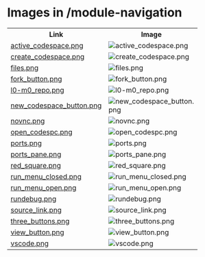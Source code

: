 # Images in /module-navigation

<!-- This README lists all image files in the /module-navigation directory -->
<table>
  <tr>
    <th>Link</th>
    <th>Image</th>
  </tr>
  <tr>
    <td><a href="http://images.jointheleague.org/module-navigation/active_codespace.png">active_codespace.png</a></td>
    <td><img src="http://images.jointheleague.org/module-navigation/active_codespace.png" alt="active_codespace.png" style="max-width:200px; max-height:200px;"></td>
  </tr>
  <tr>
    <td><a href="http://images.jointheleague.org/module-navigation/create_codespace.png">create_codespace.png</a></td>
    <td><img src="http://images.jointheleague.org/module-navigation/create_codespace.png" alt="create_codespace.png" style="max-width:200px; max-height:200px;"></td>
  </tr>
  <tr>
    <td><a href="http://images.jointheleague.org/module-navigation/files.png">files.png</a></td>
    <td><img src="http://images.jointheleague.org/module-navigation/files.png" alt="files.png" style="max-width:200px; max-height:200px;"></td>
  </tr>
  <tr>
    <td><a href="http://images.jointheleague.org/module-navigation/fork_button.png">fork_button.png</a></td>
    <td><img src="http://images.jointheleague.org/module-navigation/fork_button.png" alt="fork_button.png" style="max-width:200px; max-height:200px;"></td>
  </tr>
  <tr>
    <td><a href="http://images.jointheleague.org/module-navigation/l0-m0_repo.png">l0-m0_repo.png</a></td>
    <td><img src="http://images.jointheleague.org/module-navigation/l0-m0_repo.png" alt="l0-m0_repo.png" style="max-width:200px; max-height:200px;"></td>
  </tr>
  <tr>
    <td><a href="http://images.jointheleague.org/module-navigation/new_codespace_button.png">new_codespace_button.png</a></td>
    <td><img src="http://images.jointheleague.org/module-navigation/new_codespace_button.png" alt="new_codespace_button.png" style="max-width:200px; max-height:200px;"></td>
  </tr>
  <tr>
    <td><a href="http://images.jointheleague.org/module-navigation/novnc.png">novnc.png</a></td>
    <td><img src="http://images.jointheleague.org/module-navigation/novnc.png" alt="novnc.png" style="max-width:200px; max-height:200px;"></td>
  </tr>
  <tr>
    <td><a href="http://images.jointheleague.org/module-navigation/open_codespc.png">open_codespc.png</a></td>
    <td><img src="http://images.jointheleague.org/module-navigation/open_codespc.png" alt="open_codespc.png" style="max-width:200px; max-height:200px;"></td>
  </tr>
  <tr>
    <td><a href="http://images.jointheleague.org/module-navigation/ports.png">ports.png</a></td>
    <td><img src="http://images.jointheleague.org/module-navigation/ports.png" alt="ports.png" style="max-width:200px; max-height:200px;"></td>
  </tr>
  <tr>
    <td><a href="http://images.jointheleague.org/module-navigation/ports_pane.png">ports_pane.png</a></td>
    <td><img src="http://images.jointheleague.org/module-navigation/ports_pane.png" alt="ports_pane.png" style="max-width:200px; max-height:200px;"></td>
  </tr>
  <tr>
    <td><a href="http://images.jointheleague.org/module-navigation/red_square.png">red_square.png</a></td>
    <td><img src="http://images.jointheleague.org/module-navigation/red_square.png" alt="red_square.png" style="max-width:200px; max-height:200px;"></td>
  </tr>
  <tr>
    <td><a href="http://images.jointheleague.org/module-navigation/run_menu_closed.png">run_menu_closed.png</a></td>
    <td><img src="http://images.jointheleague.org/module-navigation/run_menu_closed.png" alt="run_menu_closed.png" style="max-width:200px; max-height:200px;"></td>
  </tr>
  <tr>
    <td><a href="http://images.jointheleague.org/module-navigation/run_menu_open.png">run_menu_open.png</a></td>
    <td><img src="http://images.jointheleague.org/module-navigation/run_menu_open.png" alt="run_menu_open.png" style="max-width:200px; max-height:200px;"></td>
  </tr>
  <tr>
    <td><a href="http://images.jointheleague.org/module-navigation/rundebug.png">rundebug.png</a></td>
    <td><img src="http://images.jointheleague.org/module-navigation/rundebug.png" alt="rundebug.png" style="max-width:200px; max-height:200px;"></td>
  </tr>
  <tr>
    <td><a href="http://images.jointheleague.org/module-navigation/source_link.png">source_link.png</a></td>
    <td><img src="http://images.jointheleague.org/module-navigation/source_link.png" alt="source_link.png" style="max-width:200px; max-height:200px;"></td>
  </tr>
  <tr>
    <td><a href="http://images.jointheleague.org/module-navigation/three_buttons.png">three_buttons.png</a></td>
    <td><img src="http://images.jointheleague.org/module-navigation/three_buttons.png" alt="three_buttons.png" style="max-width:200px; max-height:200px;"></td>
  </tr>
  <tr>
    <td><a href="http://images.jointheleague.org/module-navigation/view_button.png">view_button.png</a></td>
    <td><img src="http://images.jointheleague.org/module-navigation/view_button.png" alt="view_button.png" style="max-width:200px; max-height:200px;"></td>
  </tr>
  <tr>
    <td><a href="http://images.jointheleague.org/module-navigation/vscode.png">vscode.png</a></td>
    <td><img src="http://images.jointheleague.org/module-navigation/vscode.png" alt="vscode.png" style="max-width:200px; max-height:200px;"></td>
  </tr>
</table>

